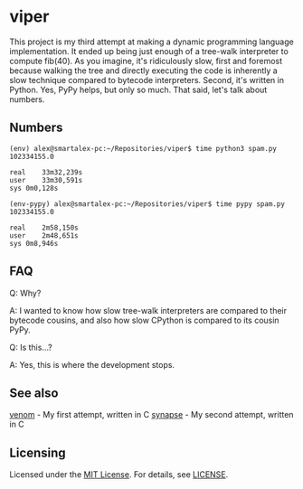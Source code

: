 # viper

This project is my third attempt at making a dynamic programming language implementation. It ended up being just enough of a tree-walk interpreter to compute fib(40). As you imagine, it's ridiculously slow, first and foremost because walking the tree and directly executing the code is inherently a slow technique compared to bytecode interpreters. Second, it's written in Python. Yes, PyPy helps, but only so much. That said, let's talk about numbers.

## Numbers

```
(env) alex@smartalex-pc:~/Repositories/viper$ time python3 spam.py
102334155.0

real	33m32,239s
user	33m30,591s
sys	0m0,128s
```

```
(env-pypy) alex@smartalex-pc:~/Repositories/viper$ time pypy spam.py
102334155.0

real	2m58,150s
user	2m48,651s
sys	0m8,946s
```

## FAQ

Q: Why?

A: I wanted to know how slow tree-walk interpreters are compared to their bytecode cousins, and also how slow CPython is compared to its cousin PyPy.

Q: Is this...?

A: Yes, this is where the development stops.

## See also

[venom](https://github.com/xqb64/venom) - My first attempt, written in C
[synapse](https://github.com/xqb64/synapse) - My second attempt, written in C

## Licensing

Licensed under the [MIT License](https://opensource.org/licenses/MIT). For details, see [LICENSE](https://github.com/xqb64/viper/blob/master/LICENSE).
